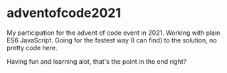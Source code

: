 # adventofcode2021
My participation for the advent of code event in 2021. Working with plain ES6 JavaScript.
Going for the fastest way (I can find) to the solution, no pretty code here.

Having fun and learning alot, that's the point in the end right?
